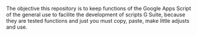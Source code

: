 The objective this repository is to keep functions of the Google Apps Script of the general use to facilite the development of scripts G Suite,
because they are tested functions and just you must copy, paste, make little adjusts and use.
